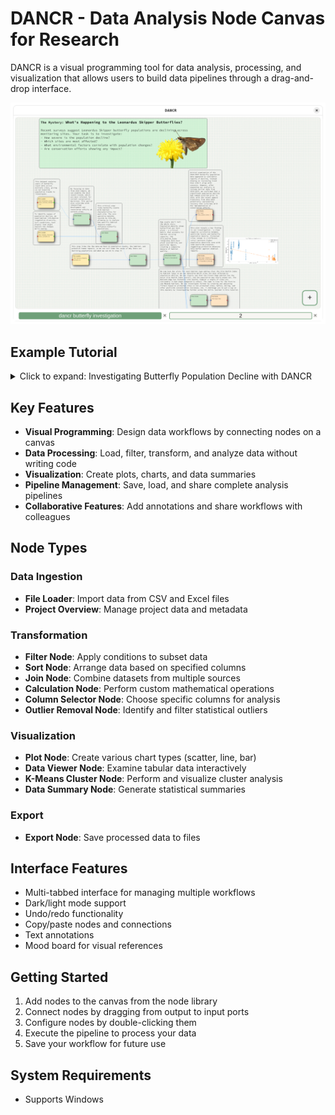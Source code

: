 # DANCR - Data Analysis Node Canvas for Research

DANCR is a visual programming tool for data analysis, processing, and visualization that allows users to build data pipelines through a drag-and-drop interface.

![DANCR's visual programming interface with an example workflow](images/pipeline_overview.png)

## Example Tutorial

<details>
<summary>Click to expand: Investigating Butterfly Population Decline with DANCR</summary>

# Investigating Butterfly Population Decline with DANCR: A Step-by-Step Guide

## If you wish to skip this tutorial and want to just run the finished pipeline:
- Download the DANCR.exe and "dancr butterfly investigation.zip"
- Install and Open DANCR
- Click the floating action button (FAB) in the bottom right corner of the canvas and navigate to "File Operations"
- Select "Import Package Pipeline (.zip)" and select "dancr butterfly investigation.zip"
- Execute pipeline by right clicking the canvas and selecting "Execute Pipeline" or via the FAB

<!-- 
SCREENSHOT SUGGESTION:
Add a screenshot of the DANCR interface with the imported pipeline.
Caption: DANCR with the pre-packaged butterfly investigation pipeline loaded
-->

## The Mystery: What's Happening to the Leonardus Skipper Butterflies?

Recent surveys suggest Leonardus Skipper butterfly populations are declining across monitoring sites. Your task is to investigate:
- How severe is the population decline?
- Which sites are most affected?
- What environmental factors correlate with population changes?
- Are conservation efforts showing any impact?

Let's use DANCR to find answers in the data.

## Step 1: Starting Your Investigation

1. Launch DANCR after installing the DANCR.exe
2. You'll see a blank canvas workspace - this will be your investigation board
3. Download the following files:
- "leonardus_population_surveys_sample.csv"
- "habitat_characteristics_sample.csv"
- "human_impacts_sample.csv"

![Starting Canvas](images/blank_canvas.png)

## Step 2: Gathering the Evidence (Loading Data)

1. Right-click on the canvas and select "File Loader Node" 
2. Double-click on the new node
3. Navigate to and select "leonardus_population_surveys_sample.csv"
4. When the column selection dialog appears, leave all columns checked
5. Click "OK"

**Why this step matters:** This dataset contains years of butterfly count data across multiple sites, giving us our baseline population trends to investigate.

6. Create a second File Loader Node
7. Load "habitat_characteristics_sample.csv"
8. Keep all columns

**Why this step matters:** To identify causes of population decline, we need habitat information (vegetation diversity, soil conditions, host plants) that might explain the changes we're seeing.

<!-- 
SCREENSHOT SUGGESTION:
Add a screenshot showing the canvas with the two File Loader nodes.
Caption: Initial data loading setup with population and habitat data nodes
-->

## Step 3: Focusing on Recent Trends

1. Right-click and add a "Filter Node"
2. Connect the green output port of the population surveys node to the blue input port of the Filter Node
3. Double-click on the Filter Node
4. Create a filter:
   - Select "Year" column
   - Choose ">=" operator
   - Enter "2020" as the value
5. Click "Ok"

**Why this step matters:** By focusing on data from 2020 onward, we can examine the most recent trends, which are most relevant for current conservation decisions. This period also coincides with intensified development and restoration efforts at certain sites.

<!-- 
SCREENSHOT SUGGESTION:
Add a screenshot of the Filter Node configuration dialog.
Caption: Configuring the Filter Node to focus on recent data (2020 onwards)
-->

## Step 4: Connecting Population and Habitat Data

1. Right-click and add a "Join Node"
2. Connect the red output port of the Filter Node to the blue input port of the Join Node
3. Connect the green output port of the habitat data node to the blue input port of the Join Node
4. Double-click on the Join Node
5. When prompted, select "Full Outer Join"

**Why this step matters:** This critical step links butterfly counts with habitat characteristics for each site. The join operation matches records by Site_ID, allowing us to analyze how specific habitat features might influence butterfly populations.

<!-- 
SCREENSHOT SUGGESTION:
Add a screenshot showing how to connect nodes using the ports.
Caption: Connecting nodes to join population and habitat datasets
-->

## Step 5: Connecting Population and Habitat Data

1. Add a File Loader node and load "human_impacts_sample.csv"
2. Keep all columns
3. Right-click and add a "Join Node"
4. Connect the green output port of the Human Impacts Node to the blue input port of the Join Node
5. Connect the red output port of the previous join node that joined the population surveys with the habitat characteristics to the blue input port of the join node connecting with the human impacts node
6. Double-click on the Join Node
7. When prompted, select "Full Outer Join"

**Why this step matters:** This step links the the data we have on population counts, the habitat, and potential human impacts, so we can nail down the cause of why there are declining populations and what we can do to stop it

<!-- 
SCREENSHOT SUGGESTION:
Add a screenshot of the workflow with all data sources connected through join nodes.
Caption: Complete data integration workflow connecting all three datasets
-->

## Step 6: Calculating Key Indicators

1. Right-click and add a "Calculation Node"
2. Connect the red output port of the second Join Node to the blue input port of the Calculation Node
3. Double-click on the Calculation Node
4. Click "Create New Formula"
5. Set up your first calculation:
   - Formula Name: "Population_Density"
   - Formula: "`Count`/`Host_Plant_Abundance`"
6. Create a second calculation:
   - Formula Name: "Site_Health_Index"
   - Formula: "(`Count` / `Host_Plant_Abundance`) * (100 - `Pesticide_Concentration`)"
7. Check "Retain non-calculated columns"
8. Click "OK"

**Why this step matters:** Raw counts don't tell the whole story. Population_Density shows butterflies per host plant - a critical metric that accounts for habitat carrying capacity. The Site_Health_Index integrates both host plant availability and pesticide impact, creating a composite measure of habitat quality.

<!-- 
SCREENSHOT SUGGESTION:
Add a screenshot of the Calculation Node configuration dialog.
Caption: Creating custom formulas in the Calculation Node to derive key ecological indicators
-->

## Step 7: Visualizing Population Decline

1. Right-click and add a "Plot Node"
2. Connect the red output port of the Calculation Node to the blue input port
3. Double-click on the Plot Node
4. Configure the plot:
   - Plot Type: Time Series
   - X-axis: "Time"
   - Y-axis: "Count"
   - Title: "Butterfly Population Trends (2020-2023)"
5. Click "Ok"
6. Choose "Survey_Date" for the Date Column
7. Add the "Count" column for the y-axis column
8. Click "Ok"

It shows the population actually increasing? This is strange? Let's adjust the filter data to show data from 2018-2023.

Now we can see that there was a strong population count previous to 2020 but had a sharp decline between 2020 and 2021.

<!-- 
SCREENSHOT SUGGESTION:
Add a screenshot of the time series visualization showing the population decline.
Caption: Time series plot revealing the butterfly population decline between 2018-2023
-->

**Why this step matters:** Initial examination of the 2020-2023 butterfly population data appeared to contradict reports of decline, instead showing an increasing trend that didn't align with concerns. However, after expanding our analysis to include earlier data from 2018-2019, we confirmed that a significant population decline had indeed occurred prior to 2020, with the recent upward trajectory from 2021-2023 potentially representing recovery that coincides with the implementation of conservation efforts.

## Step 8: Uncovering Environmental Correlations

1. Add another Plot Node
2. Connect it to the Calculation Node
3. Configure:
   - Plot Type: Scatter
   - X-axis: "Pesticide Concentration"
   - Y-axis: "Population Density"
   - Title: "Impact of Pesticides on Population Density"
4. Click "Ok"
5. Choose "Pesticide_Concentration" for the x axis
6. Choose "Population_Density" for the y axis
7. Color by ""Protected_Status"
8. Click "Show Best Fit Line"
9. Click "Ok"

**Why this step matters:** This plot reveals a key finding in our investigation - a clear negative correlation between pesticide levels and butterfly population density. Protected sites (shown in a different color) maintain higher population densities even with some pesticide presence, suggesting protective measures help buffer against chemical impacts.

<!-- 
SCREENSHOT SUGGESTION:
Add a screenshot of the scatter plot showing the correlation between pesticide levels and population density.
Caption: Scatter plot revealing how pesticide concentration negatively affects butterfly population density
-->

## Step 9: Uncovering Environmental Correlations

1. Add another Plot Node
2. Connect it to the Calculation Node
3. Configure:
   - Plot Type: Bar
   - X-axis: "Site"
   - Y-axis: "Health Index"
   - Title: "Site Health Index by Location"
4. Click "Ok"
5. Choose "Site_ID" for the x axis
6. Add "Site_Health_Index" for the y axis
7. Click "Ok"

This is a lot all at once for a single chart.

8. Click to select the connection between the calculation node and the bar plot node and press delete when highlighted
9. Add a Filter node and connect the calculation node to the new filter node
   - Filter by "Habitat_Type"
   - Set operator to "="
   - Select "Prairie"
10. Select the filter node and copy and paste via "Ctrl+C" and "Ctrl+V" or via the right click dialog menu.
11. Select "Forest Edge" as the habitat type. Repeat for the remaining two filters and habitat types.
12. Copy the bar plot node and paste three more times (for each habitat filter)
13. Adjust the bar plot node titles according to their habitat filters

<!-- 
SCREENSHOT SUGGESTION:
Add a screenshot showing the multiple bar charts by habitat type.
Caption: Separate bar charts showing Site Health Index for different habitat types
-->

**Why this step matters:** We now have Bar plots for each habitat type making clear the Site Health Index by Habitat Types so we can determine which sites are most affected by population decline. We can clearly see that the Forest Edge habitat has the worst Site Health Index overall, and the population was nearly wiped out. The Wetland Edge has fantastic site health, however a couple of sites are noticeably in bad shape compared to others. The same is true for the Prairie and Meadow habitats. We can investigate further by creating and adjusting filters based on protected sites vs non protected sites, before, during, and after pesticide concentration increases, etc. I challenge you to put a cap on this mystery by investigating further using the skills learned in this tutorial

## Step 10: Saving Your Investigation Workflow

1. Click the floating action button (FAB) in the bottom right corner and navigate to "File Operations" to save your pipeline as a .json or as a .zip file if you wish to export the entire pipeline (files and all) to another computer or to share with somebody else.
2. You can load previously saved files by going to "File Operations" and selecting "Load Pipeline (.json)" or "Import Package Pipeline (.zip)"

<!-- 
SCREENSHOT SUGGESTION:
Add a screenshot of the complete workflow with all nodes connected.
Caption: Complete DANCR workflow for the butterfly population investigation
-->
</details>

## Key Features

- **Visual Programming**: Design data workflows by connecting nodes on a canvas
- **Data Processing**: Load, filter, transform, and analyze data without writing code
- **Visualization**: Create plots, charts, and data summaries
- **Pipeline Management**: Save, load, and share complete analysis pipelines
- **Collaborative Features**: Add annotations and share workflows with colleagues

## Node Types

### Data Ingestion
- **File Loader**: Import data from CSV and Excel files
- **Project Overview**: Manage project data and metadata

### Transformation
- **Filter Node**: Apply conditions to subset data
- **Sort Node**: Arrange data based on specified columns
- **Join Node**: Combine datasets from multiple sources
- **Calculation Node**: Perform custom mathematical operations
- **Column Selector Node**: Choose specific columns for analysis
- **Outlier Removal Node**: Identify and filter statistical outliers

### Visualization
- **Plot Node**: Create various chart types (scatter, line, bar)
- **Data Viewer Node**: Examine tabular data interactively
- **K-Means Cluster Node**: Perform and visualize cluster analysis
- **Data Summary Node**: Generate statistical summaries

### Export
- **Export Node**: Save processed data to files

## Interface Features

- Multi-tabbed interface for managing multiple workflows
- Dark/light mode support
- Undo/redo functionality
- Copy/paste nodes and connections
- Text annotations
- Mood board for visual references

## Getting Started

1. Add nodes to the canvas from the node library
2. Connect nodes by dragging from output to input ports
3. Configure nodes by double-clicking them
4. Execute the pipeline to process your data
5. Save your workflow for future use

## System Requirements

- Supports Windows


